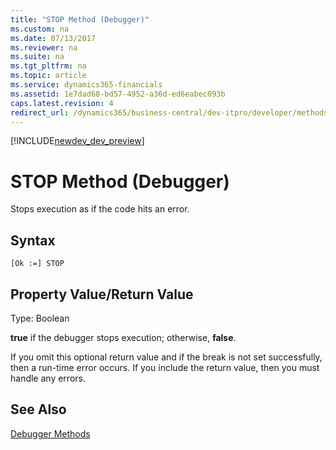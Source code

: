 ```yaml
---
title: "STOP Method (Debugger)"
ms.custom: na
ms.date: 07/13/2017
ms.reviewer: na
ms.suite: na
ms.tgt_pltfrm: na
ms.topic: article
ms.service: dynamics365-financials
ms.assetid: 1e7dad68-bd57-4952-a36d-ed6eabec093b
caps.latest.revision: 4
redirect_url: /dynamics365/business-central/dev-itpro/developer/methods/devenv-al-method-reference
---
```


[!INCLUDE[newdev_dev_preview](../includes/newdev_dev_preview.md)]

# STOP Method (Debugger)
Stops execution as if the code hits an error.  
  
## Syntax  
  
```  
[Ok :=] STOP   
```  
  
## Property Value/Return Value  
 Type: Boolean  
  
 **true** if the debugger stops execution; otherwise, **false**.  
  
 If you omit this optional return value and if the break is not set successfully, then a run-time error occurs. If you include the return value, then you must handle any errors.  
  
## See Also  
 [Debugger Methods](devenv-debugger-methods.md)   
 <!--Links [Walkthrough: Debugging the Microsoft Dynamics NAV Windows Client](Walkthrough--Debugging-the-Microsoft-Dynamics-NAV-Windows-Client.md)-->